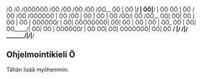

/Ö       /Ö
  /ÖÖÖÖÖÖ        /ÖÖ       /ÖÖ           /ÖÖ /ÖÖ
 /ÖÖ__  ÖÖ      | ÖÖ      |__/          | ÖÖ|__/
| ÖÖ   ÖÖ      | ÖÖ   /ÖÖ /ÖÖ  /ÖÖÖÖÖÖ | ÖÖ /ÖÖ
| ÖÖ  | ÖÖ      | ÖÖ  /ÖÖ/| ÖÖ /ÖÖ__  ÖÖ| ÖÖ| ÖÖ
| ÖÖ  | ÖÖ      | ÖÖÖÖÖÖ/ | ÖÖ| ÖÖÖÖÖÖÖÖ| ÖÖ| ÖÖ
| ÖÖ  | ÖÖ      | ÖÖ_  ÖÖ | ÖÖ| ÖÖ_____/| ÖÖ| ÖÖ
|  ÖÖÖÖÖÖ/      | ÖÖ   ÖÖ| ÖÖ|  ÖÖÖÖÖÖÖ| ÖÖ| ÖÖ
  ______/       |__/  __/|__/ _______/|__/|__/
                                                
                                                

## Ohjelmointikieli Ö

Tähän lisää myöhemmin.